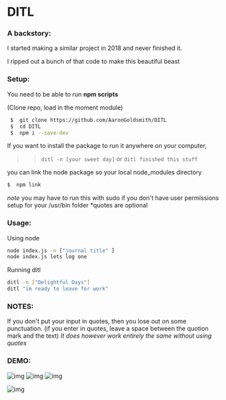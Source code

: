 # DITL

### A backstory:
I started making a similar project in 2018 and never finished it.

I ripped out a bunch of that code to make this beautiful beast

### Setup:
You need to be able to run **npm scripts**

(Clone repo, load in the moment module)
```sh
 $  git clone https://github.com/AaronGoldsmith/DITL
 $  cd DITL
 $  npm i --save-dev
```

If you want to install the package to run it anywhere on your computer,
>>  `ditl -n [your sweet day]` 
or
>>  `ditl finished this stuff`


you can link the node package so your local node_modules directory
```sh
$  npm link
```
*note* you may have to run this with sudo if you don't have user permissions setup for your /usr/bin folder
*quotes are optional
### Usage:
Using node
```sh
node index.js -n ["journal title" ]
node index.js lets log one
```
Running ditl
```sh
ditl -n ["Delightful Days"]
ditl "im ready to leave for work"
```

### NOTES:
If you don't put your input in quotes, then you lose out on some punctuation.
(if you enter in quotes, leave a space between the quotion mark and the text)
*It does however work entirely the same without using quotes*

### DEMO:

![img](https://i.imgur.com/0g40HEi.gif)
![img](https://i.imgur.com/CD8W1b7.gif)
![img](https://i.imgur.com/LKftDOo.gif)

![img](https://i.imgur.com/F986QJb.png)
